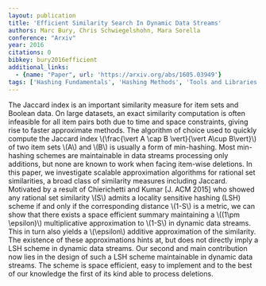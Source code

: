 ```yaml
---
layout: publication
title: 'Efficient Similarity Search In Dynamic Data Streams'
authors: Marc Bury, Chris Schwiegelshohn, Mara Sorella
conference: "Arxiv"
year: 2016
citations: 0
bibkey: bury2016efficient
additional_links:
  - {name: "Paper", url: 'https://arxiv.org/abs/1605.03949'}
tags: ['Hashing Fundamentals', 'Hashing Methods', 'Tools and Libraries', 'Approximate Nearest Neighbor Search']
---
```

The Jaccard index is an important similarity measure for item sets and
Boolean data. On large datasets, an exact similarity computation is often
infeasible for all item pairs both due to time and space constraints, giving
rise to faster approximate methods. The algorithm of choice used to quickly
compute the Jaccard index \\(\frac\{\vert A \cap B \vert\}\{\vert A\cup B\vert\}\\) of
two item sets \\(A\\) and \\(B\\) is usually a form of min-hashing. Most min-hashing
schemes are maintainable in data streams processing only additions, but none
are known to work when facing item-wise deletions. In this paper, we
investigate scalable approximation algorithms for rational set similarities, a
broad class of similarity measures including Jaccard. Motivated by a result of
Chierichetti and Kumar [J. ACM 2015] who showed any rational set similarity \\(S\\)
admits a locality sensitive hashing (LSH) scheme if and only if the
corresponding distance \\(1-S\\) is a metric, we can show that there exists a space
efficient summary maintaining a \\((1\pm \epsilon)\\) multiplicative
approximation to \\(1-S\\) in dynamic data streams. This in turn also yields a
\\(\epsilon\\) additive approximation of the similarity. The existence of these
approximations hints at, but does not directly imply a LSH scheme in dynamic
data streams. Our second and main contribution now lies in the design of such a
LSH scheme maintainable in dynamic data streams. The scheme is space efficient,
easy to implement and to the best of our knowledge the first of its kind able
to process deletions.
